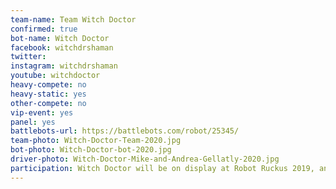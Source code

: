 ```yaml
---
team-name: Team Witch Doctor
confirmed: true
bot-name: Witch Doctor
facebook: witchdrshaman
twitter:
instagram: witchdrshaman
youtube: witchdoctor
heavy-compete: no
heavy-static: yes
other-compete: no
vip-event: yes
panel: yes
battlebots-url: https://battlebots.com/robot/25345/
team-photo: Witch-Doctor-Team-2020.jpg
bot-photo: Witch-Doctor-bot-2020.jpg
driver-photo: Witch-Doctor-Mike-and-Andrea-Gellatly-2020.jpg
participation: Witch Doctor will be on display at Robot Ruckus 2019, and team members will be part of panel discussions, the Ruckus VIP Fundraiser event, and you'll also find Andrea & Mike on the Power Racing Series track!
---
```

